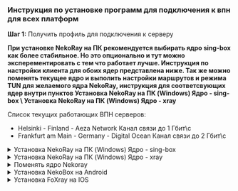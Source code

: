 ### Инструкция по установке программ для подключения к впн для всех платформ

**Шаг 1:** Получить профиль для подключения к серверу

**При установке NekoRay на ПК рекомендуется выбирать ядро sing-box как более стабильное. Но это опционально и тут можно эксперементировать с тем что работает лучше. Инструкция по настройки клиента для обоих ядер представлена ниже. Так же можно поменять текущее ядро и выполить настройки маршрутов и режима TUN для желаемого ядра NekoRay, инструкция для соответсвующих ядер внутри пунктов Установка NekoRay на ПК (Windows) Ядро - sing-box \ Установка NekoRay на ПК (Windows) Ядро - xray**

Список текущих работающих ВПН серверов:
- Helsinki - Finland - Aeza Network Канал связи до 1 Гбит\с
- Frankfurt am Main - Germany - Digital Ocean Канал связи до 2 Гбит\с

<details>
  <summary>Установка NekoRay на ПК (Windows) Ядро - sing-box </summary>

  ## Установка программы и подключение к серверу
  - Скачать программу с оффициального репозитория https://github.com/MatsuriDayo/nekoray/releases/download/4.0.1/nekoray-4.0.1-2024-12-12-windows64.zip
  - Распаковать загруженный .zip файл в удобное место на вашем компьютере
  - Открыть распакованную папку и запустить файл nekoray.exe, при запуске выбрать ядро sing-box
  - Если при запуске выдает ошибку DLL скачать и установить vc_redist https://aka.ms/vs/17/release/vc_redist.x64.exe


  - После запуска nekoray.exe, скопировать профиль VLESS который я скинул, нажать Программа и добавить профиль из буфера обмена
   <p align="center">
  <img src="https://github.com/user-attachments/assets/2691ab29-dcf1-4ab3-9dd9-cb0a0b7c9b93" alt="Описание изображения" style="margin: 20px;"/>
 </p>
    
  - Далее правой кнопкой мыши по появившейся строке профиля и нажать Запустить, слева от строки профиля должна появиться галочка - профиль активен
   
    <p align="center">
    <img src="https://github.com/user-attachments/assets/16d032a5-9b0b-4248-8907-16f7ab350725" alt="Описание изображения" style="margin: 20px;"/>
    </p>

- **Перед включением TUN режима, необходимо удалить с компьютера различные Radmin VPN, Hamachi, OpenVPN или выключить их туннельные интерфейсы в настройках сети Windows. Эти программы создают свои туннельные интерфейсы и могут мешать работе туннельного интерфейса NekoRay. NekoRay так же крайне плохо и не стабильно работает если установлен антивирус**

  - После этого выбрать режим TUN или режим системного прокси. Одно из двух, вместе они работать не будут. Сначала выбираем режим TUN, проверяем работает ли интернет и другие заблокированные сервисы. **Если что-то не работает, не загружается, попробуйте сначала выключить впн и перезагрузить ПК, тунельный интерфейс иногда багает.** Если ничего не работает - пробуем режим системного прокси. Если и так ничего не работает - пишем мне.
   
    <p align="center">
    <img src="https://github.com/user-attachments/assets/717211b3-3ea6-445b-85a0-f3479894ed00" alt="Описание изображения" style="margin: 20px;"/>
    </p>
    
   ## Настройка маршрутизации

   - Сверху в программе нажимаем Настройки, выбираем строку Настройки маршрутов
     <p align="center">
     <img src="https://github.com/user-attachments/assets/2d630915-a0af-46a4-a13e-7241af2c6254" alt="Описание изображения" style="margin: 20px;"/>
     </p>
     
   - Далее следуем шагам на скрине. Outboud по-умолчанию должен быть bypass.
     
      <p align="center">
     <img src="https://github.com/user-attachments/assets/a352da1a-7cf6-46dc-b2f0-617fee74bbf1" alt="Описание изображения" style="margin: 20px;"/>
     </p>

   - В редакторе JSON слева удаляем весь текст и вставляем туда правила маршрутизации (ссылка на файл с набором маршрутов ниже, его нужно открыть и скопировать весь текст оттуда)
       <p align="center">
       <img src="https://github.com/user-attachments/assets/9987ef4d-557f-4fb0-8628-564569023377" alt="Описание изображения" style="margin: 20px;"/>
      </p>
      <p align="center">
     <img src="https://github.com/user-attachments/assets/ca69450a-25b9-49cf-860c-26d05bd3da13" alt="Описание изображения" style="margin: 20px;"/>
      </p>
      
     - Ссылка на правила маршрутизации: [Правила маршрутизации](https://raw.githubusercontent.com/sssuckmyblood/sssuckmyblood-vpn-docs/refs/heads/main/routes-sign-box.json)
           
     - ДАЛЕЕ нужно настроить режим TUN только на определенные приложения  (Если вам сложно и с этого пункта вы НИЧЕГО не понимаете, напишите мне, разберемся). В программе нажимаем Настройки, выбираем строку Настройки TUN-режима. Убедитесь что включена опция "Встроенный TUN*".
Включите "Режим белого списка". Укажите, какие процессы необходимо проксировать. Например, чтобы проксировать только Discord, добавьте в список __Discord.exe__ и __Updater.exe__, затем нажмите "OK". Список процессов, которые будет проксироваться, чувствителен к регистру.
После выполнения этих действий Nekoray будет проксировать только Discord, а все остальные соединения будут проходить без VPN. Это особенно важно для онлайн-игр. Для проксирования браузеров используйте следующие имена процессов, это позволит открывать Дискорд, Ютуб, Инстаграмм, Твиттер, ЧатГПТ в браузере:

Google Chrome: chrome.exe

Yandex Browser: browser.exe

Mozilla Firefox: firefox.exe

Microsoft Edge: msedge.exe

Opera Browser: opera.exe

Safari (Windows): safari.exe

Brave Browser: brave.exe

Spotify: Spotify.exe

   <p align="center">
     <img src="https://github.com/user-attachments/assets/1dd1158e-fd24-4451-bd34-31a5fa3ca41d" alt="Описание изображения" style="margin: 20px;"/>
  </p>

   <p align="center">
     <img src="https://github.com/user-attachments/assets/f059502b-c8f7-4112-9a33-8fed17c551f6" alt="Описание изображения" style="margin: 20px;"/>
  </p>
  


  

</details>
<details>
  <summary>Установка NekoRay на ПК (Windows) Ядро - xray </summary>

  ## Установка программы и подключение к серверу
  - Скачать программу с оффициального репозитория https://github.com/MatsuriDayo/nekoray/releases/download/3.26/nekoray-3.26-2023-12-09-windows64.zip
  - Распаковать загруженный .zip файл в удобное место на вашем компьютере
  - Открыть распакованную папку и запустить файл nekoray.exe, при запуске выбрать ядро xray
  - Если при запуске выдает ошибку DLL скачать и установить vc_redist https://aka.ms/vs/17/release/vc_redist.x64.exe


  - После запуска nekoray.exe, скопировать профиль VLESS который я скинул, нажать Программа и добавить профиль из буфера обмена
   <p align="center">
  <img src="https://github.com/user-attachments/assets/2691ab29-dcf1-4ab3-9dd9-cb0a0b7c9b93" alt="Описание изображения" style="margin: 20px;"/>
 </p>
    
  - Далее правой кнопкой мыши по появившейся строке профиля и нажать Запустить, слева от строки профиля должна появиться галочка - профиль активен
   
    <p align="center">
    <img src="https://github.com/user-attachments/assets/16d032a5-9b0b-4248-8907-16f7ab350725" alt="Описание изображения" style="margin: 20px;"/>
    </p>

- **Перед включением TUN режима, необходимо удалить с компьютера различные Radmin VPN, Hamachi, OpenVPN или выключить их туннельные интерфейсы в настройках сети Windows. Эти программы создают свои туннельные интерфейсы и могут мешать работе туннельного интерфейса NekoRay. NekoRay так же крайне плохо и не стабильно работает если установлен антивирус**

  - После этого выбрать режим TUN или режим системного прокси. Одно из двух, вместе они работать не будут. Сначала выбираем режим TUN, проверяем работает ли интернет и другие заблокированные сервисы. **Если что-то не работает, не загружается, попробуйте сначала выключить впн и перезагрузить ПК, тунельный интерфейс иногда багает.** Если ничего не работает - пробуем режим системного прокси. Если и так ничего не работает - пишем мне.
   
    <p align="center">
    <img src="https://github.com/user-attachments/assets/717211b3-3ea6-445b-85a0-f3479894ed00" alt="Описание изображения" style="margin: 20px;"/>
    </p>
    
   ## Настройка маршрутизации

   - Сверху в программе нажимаем Настройки, выбираем строку Настройки маршрутов
     <p align="center">
     <img src="https://github.com/user-attachments/assets/2d630915-a0af-46a4-a13e-7241af2c6254" alt="Описание изображения" style="margin: 20px;"/>
     </p>
     
   - Далее следуем шагам на скрине. Outboud по-умолчанию должен быть bypass.
     
      <p align="center">
     <img src="https://github.com/user-attachments/assets/a352da1a-7cf6-46dc-b2f0-617fee74bbf1" alt="Описание изображения" style="margin: 20px;"/>
     </p>

   - В редакторе JSON слева удаляем весь текст и вставляем туда правила маршрутизации (ссылка на файл с набором маршрутов ниже, его нужно открыть и скопировать весь текст оттуда)
       <p align="center">
       <img src="https://github.com/user-attachments/assets/9987ef4d-557f-4fb0-8628-564569023377" alt="Описание изображения" style="margin: 20px;"/>
      </p>
      <p align="center">
     <img src="https://github.com/user-attachments/assets/ca69450a-25b9-49cf-860c-26d05bd3da13" alt="Описание изображения" style="margin: 20px;"/>
      </p>
      
     - Ссылка на правила маршрутизации: [Правила маршрутизации](https://raw.githubusercontent.com/sssuckmyblood/sssuckmyblood-vpn-docs/refs/heads/main/routes.json)
           
     - ДАЛЕЕ нужно настроить режим TUN только на определенные приложения (Если вам сложно и с этого пункта вы НИЧЕГО не понимаете, напишите мне, разберемся). В программе нажимаем Настройки, выбираем строку Настройки TUN-режима. 
Включите "Режим белого списка". Укажите, какие процессы необходимо проксировать. Например, чтобы проксировать только Discord, добавьте в список __Discord.exe__ и __Updater.exe__, затем нажмите "OK". Список процессов, которые будет проксироваться, чувствителен к регистру.
После выполнения этих действий Nekoray будет проксировать только Discord, а все остальные соединения будут проходить без VPN. Это особенно важно для онлайн-игр. Для проксирования браузеров используйте следующие имена процессов, это позволит открывать Дискорд, Ютуб, Инстаграмм, Твиттер, ЧатГПТ в браузере:

Google Chrome: chrome.exe

Yandex Browser: browser.exe

Mozilla Firefox: firefox.exe

Microsoft Edge: msedge.exe

Opera Browser: opera.exe

Safari (Windows): safari.exe

Brave Browser: brave.exe

Spotify: Spotify.exe

   <p align="center">
     <img src="https://github.com/user-attachments/assets/1dd1158e-fd24-4451-bd34-31a5fa3ca41d" alt="Описание изображения" style="margin: 20px;"/>
  </p>

   <p align="center">
     <img src="https://github.com/user-attachments/assets/6de60899-f04d-46b1-9f58-b0ffad3fef4e" alt="Описание изображения" style="margin: 20px;"/>
  </p>
  


  

</details>
<details>
  <summary> Поменять ядро Nekoray </summary>
  
  - Перейти в Основные настройки.
  
  - Открыть раздел Ядро.
  
  - Выбрать ядро sing-box или xray.


   <p align="center">
  <img src="https://github.com/user-attachments/assets/bf056604-bbfa-4c2b-86b7-86fb623454a1" alt="Описание изображения" style="margin: 20px;"/>
 </p>
  <p align="center">
  <img src="https://github.com/user-attachments/assets/355bc9e1-305a-4886-8686-724d43dfcfa9" alt="Описание изображения" style="margin: 20px;"/>
 </p>
    


  

</details>

<details>
  <summary>Установка NekoBox на Android</summary>
  
   ## Установка программы и подключение к серверу
   
  - Скачать программу с оффициального репозитория https://github.com/MatsuriDayo/NekoBoxForAndroid/releases/download/1.3.2/NB4A-1.3.2-arm64-v8a.apk
    
  - Скопировать профиль VLESS который я скинул, запустить программу и следовать скринам
    ![image](https://github.com/user-attachments/assets/d5052197-9cfb-427b-b285-72bdfd64a3dc)
    
  - Для подключения нажать на круг со значком снизу экрана
    ![image](https://github.com/user-attachments/assets/be6fee40-1c07-41eb-8402-7bd168b3b08f)
    
</details>

</details>

<details>
  <summary>Установка FoXray на IOS</summary>
  
   ## Установка программы и подключение к серверу
   
  - Скачать программу из App Store https://apps.apple.com/us/app/foxray/id6448898396
    
  - Скопировать профиль VLESS который я скинул, запустить программу и следовать скринам
    
    ![image](https://github.com/user-attachments/assets/d7454fd7-45b6-4e70-b2cd-0f55ad833a05)
    
  - Разрешить вставку
    
    ![image](https://github.com/user-attachments/assets/9401c89b-14d0-45f6-bd6d-6923453bb05a)

  - И нажать на зачек справа от профиля - он запустится

    
</details>
